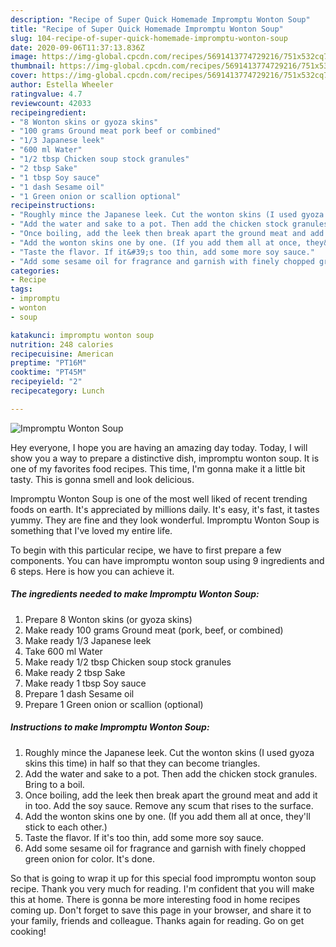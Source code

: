 ```yaml
---
description: "Recipe of Super Quick Homemade Impromptu Wonton Soup"
title: "Recipe of Super Quick Homemade Impromptu Wonton Soup"
slug: 104-recipe-of-super-quick-homemade-impromptu-wonton-soup
date: 2020-09-06T11:37:13.836Z
image: https://img-global.cpcdn.com/recipes/5691413774729216/751x532cq70/impromptu-wonton-soup-recipe-main-photo.jpg
thumbnail: https://img-global.cpcdn.com/recipes/5691413774729216/751x532cq70/impromptu-wonton-soup-recipe-main-photo.jpg
cover: https://img-global.cpcdn.com/recipes/5691413774729216/751x532cq70/impromptu-wonton-soup-recipe-main-photo.jpg
author: Estella Wheeler
ratingvalue: 4.7
reviewcount: 42033
recipeingredient:
- "8 Wonton skins or gyoza skins"
- "100 grams Ground meat pork beef or combined"
- "1/3 Japanese leek"
- "600 ml Water"
- "1/2 tbsp Chicken soup stock granules"
- "2 tbsp Sake"
- "1 tbsp Soy sauce"
- "1 dash Sesame oil"
- "1 Green onion or scallion optional"
recipeinstructions:
- "Roughly mince the Japanese leek. Cut the wonton skins (I used gyoza skins this time) in half so that they can become triangles."
- "Add the water and sake to a pot. Then add the chicken stock granules. Bring to a boil."
- "Once boiling, add the leek then break apart the ground meat and add it in too. Add the soy sauce. Remove any scum that rises to the surface."
- "Add the wonton skins one by one. (If you add them all at once, they&#39;ll stick to each other.)"
- "Taste the flavor. If it&#39;s too thin, add some more soy sauce."
- "Add some sesame oil for fragrance and garnish with finely chopped green onion for color. It&#39;s done."
categories:
- Recipe
tags:
- impromptu
- wonton
- soup

katakunci: impromptu wonton soup 
nutrition: 248 calories
recipecuisine: American
preptime: "PT16M"
cooktime: "PT45M"
recipeyield: "2"
recipecategory: Lunch

---
```



![Impromptu Wonton Soup](https://img-global.cpcdn.com/recipes/5691413774729216/751x532cq70/impromptu-wonton-soup-recipe-main-photo.jpg)

Hey everyone, I hope you are having an amazing day today. Today, I will show you a way to prepare a distinctive dish, impromptu wonton soup. It is one of my favorites food recipes. This time, I'm gonna make it a little bit tasty. This is gonna smell and look delicious.

Impromptu Wonton Soup is one of the most well liked of recent trending foods on earth. It's appreciated by millions daily. It's easy, it's fast, it tastes yummy. They are fine and they look wonderful. Impromptu Wonton Soup is something that I've loved my entire life.




To begin with this particular recipe, we have to first prepare a few components. You can have impromptu wonton soup using 9 ingredients and 6 steps. Here is how you can achieve it.

<!--inarticleads1-->

##### The ingredients needed to make Impromptu Wonton Soup:

1. Prepare 8 Wonton skins (or gyoza skins)
1. Make ready 100 grams Ground meat (pork, beef, or combined)
1. Make ready 1/3 Japanese leek
1. Take 600 ml Water
1. Make ready 1/2 tbsp Chicken soup stock granules
1. Make ready 2 tbsp Sake
1. Make ready 1 tbsp Soy sauce
1. Prepare 1 dash Sesame oil
1. Prepare 1 Green onion or scallion (optional)




<!--inarticleads2-->

##### Instructions to make Impromptu Wonton Soup:

1. Roughly mince the Japanese leek. Cut the wonton skins (I used gyoza skins this time) in half so that they can become triangles.
1. Add the water and sake to a pot. Then add the chicken stock granules. Bring to a boil.
1. Once boiling, add the leek then break apart the ground meat and add it in too. Add the soy sauce. Remove any scum that rises to the surface.
1. Add the wonton skins one by one. (If you add them all at once, they&#39;ll stick to each other.)
1. Taste the flavor. If it&#39;s too thin, add some more soy sauce.
1. Add some sesame oil for fragrance and garnish with finely chopped green onion for color. It&#39;s done.




So that is going to wrap it up for this special food impromptu wonton soup recipe. Thank you very much for reading. I'm confident that you will make this at home. There is gonna be more interesting food in home recipes coming up. Don't forget to save this page in your browser, and share it to your family, friends and colleague. Thanks again for reading. Go on get cooking!

